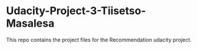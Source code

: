 # Udacity-Project-3-Tiisetso-Masalesa
This repo contains the project files for the Recommendation udacity project.
